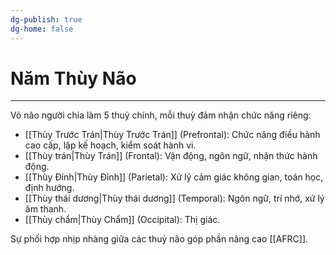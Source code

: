 ```yaml
---
dg-publish: true
dg-home: false
---
```

# Năm Thùy Não
---

Vỏ não người chia làm 5 thuỳ chính, mỗi thuỳ đảm nhận chức năng riêng:

- [[Thùy Trước Trán|Thùy Trước Trán]] (Prefrontal): Chức năng điều hành cao cấp, lập kế hoạch, kiểm soát hành vi.
- [[Thùy trán|Thùy Trán]] (Frontal): Vận động, ngôn ngữ, nhận thức hành động.
- [[Thùy Đỉnh|Thùy Đỉnh]] (Parietal): Xử lý cảm giác không gian, toán học, định hướng.
- [[Thùy thái dương|Thùy thái dương]] (Temporal): Ngôn ngữ, trí nhớ, xử lý âm thanh.
- [[Thùy chẩm|Thùy Chẩm]] (Occipital): Thị giác.

Sự phối hợp nhịp nhàng giữa các thuỳ não góp phần nâng cao [[AFRC]].

